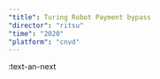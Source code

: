 ```yaml
---
"title": Turing Robot Payment bypass
"director": "ritsu"
"time": "2020"
"platform": "cnvd"
---
```


:text-an-next
